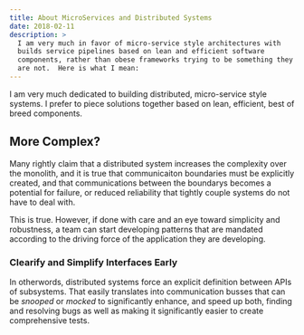 ```yaml
---
title: About MicroServices and Distributed Systems
date: 2018-02-11
description: > 
  I am very much in favor of micro-service style architectures with
  builds service pipelines based on lean and efficient software
  components, rather than obese frameworks trying to be something they
  are not.  Here is what I mean:
---
```


I am very much dedicated to building distributed, micro-service style
systems. I prefer to piece solutions together based on lean,
efficient, best of breed components.  

## More Complex?

Many rightly claim that a distributed system increases the complexity
over the monolith, and it is true that communicaiton boundaries must
be explicitly created, and that communications between the boundarys
becomes a potential for failure, or reduced reliability that tightly
couple systems do not have to deal with.

This is true.  However, if done with care and an eye toward simplicity
and robustness, a team can start developing patterns that are mandated
according to the driving force of the application they are developing.

### Clearify and Simplify Interfaces Early

In otherwords, distributed systems force an explicit definition
between APIs of subsystems.  That easily translates into communication
busses that can be _snooped_ or _mocked_ to significantly enhance, and
speed up both, finding and resolving bugs as well as making it
significantly easier to create comprehensive tests.
